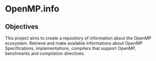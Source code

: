 # OpenMP.info

## Objectives
This project aims to create a repository of information about the OpenMP ecosystem. Retrieve and make available informations about OpenMP Specifications, implementations, compilers that support OpenMP, benchmarks and compilation directives.
